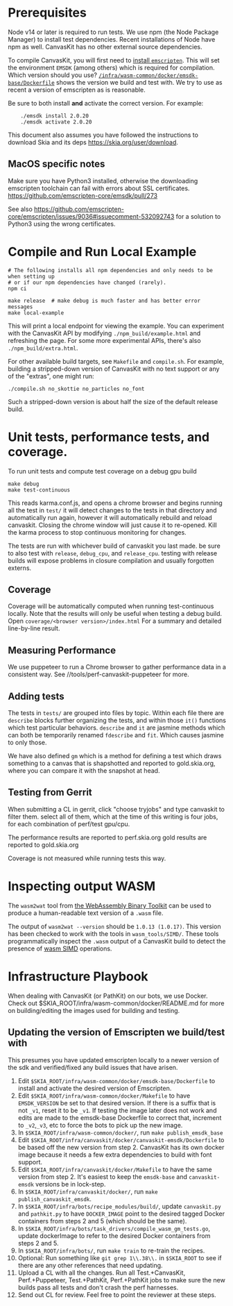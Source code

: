 # Prerequisites

Node v14 or later is required to run tests. We use npm (the Node Package Manager) to install
test dependencies. Recent installations of Node have npm as well.
CanvasKit has no other external source dependencies.

To compile CanvasKit, you will first need to [install `emscripten`][1].  This
will set the environment `EMSDK` (among others) which is required for
compilation. Which version should you use?  [`/infra/wasm-common/docker/emsdk-base/Dockerfile`][2]
shows the version we build and test with. We try to use as recent a version of emscripten as
is reasonable.

[1]: https://emscripten.org/docs/getting_started/downloads.html
[2]: https://github.com/google/skia/blob/main/infra/wasm-common/docker/emsdk-base/Dockerfile

Be sure to both install **and** activate the correct version. For example:
```
    ./emsdk install 2.0.20
    ./emsdk activate 2.0.20
```

This document also assumes you have followed the instructions to download Skia and its deps
<https://skia.org/user/download>.

## MacOS specific notes
Make sure you have Python3 installed, otherwise the downloading emscripten toolchain
can fail with errors about SSL certificates. <https://github.com/emscripten-core/emsdk/pull/273>

See also <https://github.com/emscripten-core/emscripten/issues/9036#issuecomment-532092743>
for a solution to Python3 using the wrong certificates.

# Compile and Run Local Example

```
# The following installs all npm dependencies and only needs to be when setting up
# or if our npm dependencies have changed (rarely).
npm ci

make release  # make debug is much faster and has better error messages
make local-example
```

This will print a local endpoint for viewing the example.  You can experiment
with the CanvasKit API by modifying `./npm_build/example.html` and refreshing
the page. For some more experimental APIs, there's also `./npm_build/extra.html`.

For other available build targets, see `Makefile` and `compile.sh`.
For example, building a stripped-down version of CanvasKit with no text support or
any of the "extras", one might run:

    ./compile.sh no_skottie no_particles no_font

Such a stripped-down version is about half the size of the default release build.

# Unit tests, performance tests, and coverage.

To run unit tests and compute test coverage on a debug gpu build

```
make debug
make test-continuous
```

This reads karma.conf.js, and opens a chrome browser and begins running all the test
in `test/` it will detect changes to the tests in that directory and automatically
run again, however it will automatically rebuild and reload canvaskit. Closing the
chrome window will just cause it to re-opened. Kill the karma process to stop continuous
monitoring for changes.

The tests are run with whichever build of canvaskit you last made. be sure to also
test with `release`, `debug_cpu`, and `release_cpu`. testing with release builds will
expose problems in closure compilation and usually forgotten externs.

## Coverage

Coverage will be automatically computed when running test-continuous locally. Note that
the results will only be useful when testing a debug build. Open
`coverage/<browser version>/index.html` For a summary and detailed line-by-line result.

## Measuring Performance

We use puppeteer to run a Chrome browser to gather performance data in a consistent way.
See //tools/perf-canvaskit-puppeteer for more.

## Adding tests

The tests in `tests/` are grouped into files by topic.
Within each file there are `describe` blocks further organizing the tests, and within those
`it()` functions which test particular behaviors. `describe` and `it` are jasmine methods
which can both be temporarily renamed `fdescribe` and `fit`. Which causes jasmine to only those.

We have also defined `gm` which is a method for defining a test which draws something to a canvas
that is shapshotted and reported to gold.skia.org, where you can compare it with the snapshot at
head.

## Testing from Gerrit

When submitting a CL in gerrit, click "choose tryjobs" and type canvaskit to filter them.
select all of them, which at the time of this writing is four jobs, for each combination
of perf/test gpu/cpu.

The performance results are reported to perf.skia.org
gold results are reported to gold.skia.org

Coverage is not measured while running tests this way.

# Inspecting output WASM

The `wasm2wat` tool from [the WebAssembly Binary Toolkit](https://github.com/WebAssembly/wabt)
can be used to produce a human-readable text version of a `.wasm` file.

The output of `wasm2wat --version` should be `1.0.13 (1.0.17)`. This version has been checked to
work with the tools in `wasm_tools/SIMD/`. These tools programmatically inspect the `.wasm` output
of a CanvasKit build to detect the presence of [wasm SIMD](https://github.com/WebAssembly/simd)
operations.

# Infrastructure Playbook

When dealing with CanvasKit (or PathKit) on our bots, we use Docker. Check out
$SKIA_ROOT/infra/wasm-common/docker/README.md for more on building/editing the
images used for building and testing.

## Updating the version of Emscripten we build/test with

This presumes you have updated emscripten locally to a newer version of the
sdk and verified/fixed any build issues that have arisen.

  1. Edit `$SKIA_ROOT/infra/wasm-common/docker/emsdk-base/Dockerfile` to install
     and activate the desired version of Emscripten.
  2. Edit `$SKIA_ROOT/infra/wasm-common/docker/Makefile` to have `EMSDK_VERSION` be
     set to that desired version. If there is a suffix that is not `_v1`, reset
     it to be `_v1`. If testing the image later does not work and edits are made
     to the emsdk-base Dockerfile to correct that, increment to `_v2`,`_v3`, etc
     to force the bots to pick up the new image.
  3. In `$SKIA_ROOT/infra/wasm-common/docker/`, run `make publish_emsdk_base`
  4. Edit `$SKIA_ROOT/infra/canvaskit/docker/canvaskit-emsdk/Dockerfile` to be based
     off the new version from step 2. CanvasKit has its own docker image because
     it needs a few extra dependencies to build with font support.
  5. Edit `$SKIA_ROOT/infra/canvaskit/docker/Makefile` to have the same version
     from step 2. It's easiest to keep the `emsdk-base` and `canvaskit-emsdk` versions
     be in lock-step.
  6. In `$SKIA_ROOT/infra/canvaskit/docker/`, run `make publish_canvaskit_emsdk`.
  7. In `$SKIA_ROOT/infra/bots/recipe_modules/build/`, update `canvaskit.py`
     and `pathkit.py` to have `DOCKER_IMAGE` point to the desired tagged Docker
     containers from steps 2 and 5 (which should be the same).
  8. In `$SKIA_ROOT/infra/bots/task_drivers/compile_wasm_gm_tests.go`, update dockerImage
     to refer to the desired Docker containers from steps 2 and 5.
  9. In `$SKIA_ROOT/infra/bots/`, run `make train` to re-train the recipes.
  10. Optional: Run something like `git grep 1\\.38\\.` in `$SKIA_ROOT` to see if
     there are any other references that need updating.
  11. Upload a CL with all the changes. Run all Test.+CanvasKit, Perf.+Puppeteer,
      Test.+PathKit, Perf.+PathKit jobs to make sure the new builds pass all
      tests and don't crash the perf harnesses.
  12. Send out CL for review. Feel free to point the reviewer at these steps.
